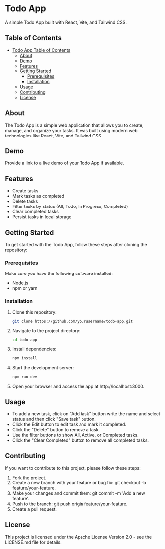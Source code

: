 # Todo App

A simple Todo App built with React, Vite, and Tailwind CSS.

## Table of Contents

- [Todo App Table of Contents](#table-of-contents)
  - [About](#about)
  - [Demo](#demo)
  - [Features](#features)
  - [Getting Started](#getting-started)
    - [Prerequisites](#prerequisites)
    - [Installation](#installation)
  - [Usage](#usage)
  - [Contributing](#contributing)
  - [License](#license)

## About

The Todo App is a simple web application that allows you to create, manage, and organize your tasks. It was built using modern web technologies like React, Vite, and Tailwind CSS.

## Demo

Provide a link to a live demo of your Todo App if available.

## Features

- Create tasks
- Mark tasks as completed
- Delete tasks
- Filter tasks by status (All, Todo, In Progress, Completed)
- Clear completed tasks
- Persist tasks in local storage

## Getting Started

To get started with the Todo App, follow these steps after cloning the repository:

### Prerequisites

Make sure you have the following software installed:

- Node.js
- npm or yarn

### Installation

1. Clone this repository:

    ```sh
    git clone https://github.com/yourusername/todo-app.git
    ```

2. Navigate to the project directory:
    ```sh
    cd todo-app
    ```
3. Install dependencies:
    ```sh
    npm install
    ```
4. Start the development server:
    ```sh
    npm run dev
    ```
5. Open your browser and access the app at http://localhost:3000.

## Usage

- To add a new task, click on "Add task" button write the name and select status and then click "Save task" button.
- Click the Edit button to edit task and mark it completed.
- Click the "Delete" button to remove a task.
- Use the filter buttons to show All, Active, or Completed tasks.
- Click the "Clear Completed" button to remove all completed tasks.

## Contributing

If you want to contribute to this project, please follow these steps:

1. Fork the project.
2. Create a new branch with your feature or bug fix: git checkout -b feature/your-feature.
3. Make your changes and commit them: git commit -m 'Add a new feature'.
4. Push to the branch: git push origin feature/your-feature.
5. Create a pull request.

## License

This project is licensed under the Apache License Version 2.0 - see the LICENSE.md file for details.